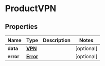 

# ProductVPN


## Properties

| Name | Type | Description | Notes |
|------------ | ------------- | ------------- | -------------|
|**data** | [**VPN**](VPN.md) |  |  [optional] |
|**error** | [**Error**](Error.md) |  |  [optional] |



